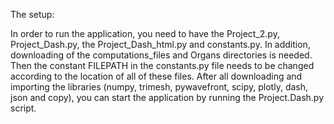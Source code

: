 The setup: 

In order to run the application, you need to have the Project_2.py, Project_Dash.py, the Project_Dash_html.py and constants.py.
In addition, downloading of the computations_files and Organs directories is needed. 
Then the constant FILEPATH in the constants.py file needs to be changed according to the location of all of these files. 
After all downloading and importing the libraries (numpy, trimesh, pywavefront, scipy, plotly, dash, json and copy),
you can start the application by running the Project.Dash.py script.

